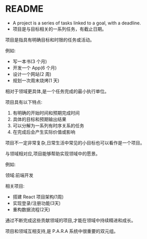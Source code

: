 # README

- A project is a series of tasks linked to a goal, with a deadline.
- 项目是与目标相关的一系列任务，有截止日期。

项目是指具有明确目标和时限的任务或活动。

例如:

- 写一本书(3 个月)
- 开发一个 App(6 个月)
- 设计一个网站(2 周)
- 规划一次周末烧烤(1 天)

相对于领域更具体,是一个任务完成的最小执行单位。

项目具有以下特点:

1. 有明确的开始时间和预期完成时间
2. 具体的目标和预期输出结果
3. 可以分解为一系列有时序关系的任务
4. 在完成后会产生实际价值或影响

项目不一定非常复杂,日常生活中常见的小目标也可以看作是一个项目。

与领域相对应,项目能够帮助实现领域中的愿景。

例如:

领域:前端开发

相关项目:

- 搭建 React 项目架构(1周)
- 实现登录/注册功能(3天)
- 重构数据流程(2天)

通过不断完成这些贡献领域的项目,才能在领域中持续精进和成长。

项目和领域互相支持,是 P.A.R.A 系统中很重要的双元组。
